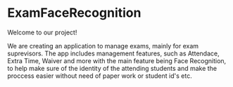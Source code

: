 # ExamFaceRecognition

Welcome to our project!

We are creating an application to manage exams, mainly for exam suprevisors.
The app includes management features, such as Attendace, Extra Time, Waiver and more
with the main feature being Face Recognition, to help make sure of the identity of the 
attending students and make the proccess easier without need of paper work or student id's etc. 
